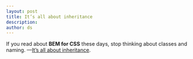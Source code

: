 ```yaml
---
layout: post
title: It’s all about inheritance
description:
author: ds
---
```


If you read about __BEM for CSS__ these days, stop thinking about classes and naming.
—[It’s all about inheritance](https://blog.decaf.de/2015/06/24/why-bem-in-a-nutshell/).
